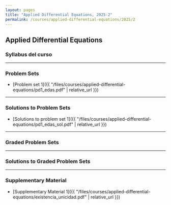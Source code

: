 ```yaml
---
layout: pages
title: "Applied Differential Equations, 2025-2"
permalink: /courses/applied-differential-equations/2025/2
---
```



## Applied Differential Equations

### Syllabus del curso

---

### Problem Sets
- [Problem set 1]({{ "/files/courses/applied-differential-equations/pd1_edas.pdf" | relative_url }})
---

### Solutions to Problem Sets
- [Solutions to problem set 1]({{ "/files/courses/applied-differential-equations/pd1_edas_sol.pdf" | relative_url }})
---

### Graded Problem Sets

---

### Solutions to Graded Problem Sets

---

### Supplementary Material
- [Supplementary Material 1]({{ "/files/courses/applied-differential-equations/existencia_unicidad.pdf" | relative_url }})
